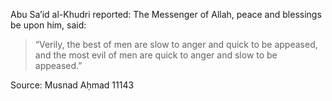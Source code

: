 Abu Sa’id al-Khudri reported: The Messenger of Allah, peace and blessings be upon him, said:

> “Verily, the best of men are slow to anger and quick to be appeased, and the most evil of men are quick to anger and slow to be appeased.”

Source: Musnad Aḥmad 11143
